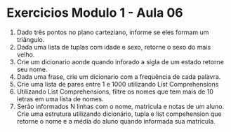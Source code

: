 # Exercicios Modulo 1 - Aula 06

1. Dado três pontos no plano carteziano, informe se eles formam um triângulo.
2. Dada uma lista de tuplas com idade e sexo, retorne o sexo do mais velho. 
3. Crie um dicionario aonde quando inforado a sigla de um estado retorne seu nome.
4. Dada uma frase, crie um dicionario com a frequência de cada palavra.
5. Crie uma lista de pares entre 1 e 1000 utilizando List Comprehensions
6. Utilizando List Comprehensions, filtre os nomes que tem mais de 10 letras em uma lista de nomes.
7. Serão informados N linhas com o nome, matricula e notas de um aluno. Crie uma estrutura utilizando dicionário, tupla e list compehension que retorne o nome e a média do aluno quando informada sua matricula.